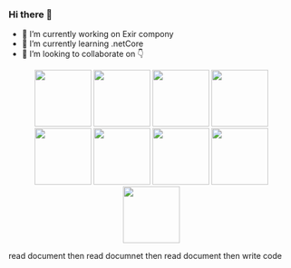 ### Hi there 👋

<!--
**hassanKhademi/hassanKhademi** is a ✨ _special_ ✨ repository because its `README.md` (this file) appears on your GitHub profile.

Here are some ideas to get you started:

- 🔭 I’m currently working on Exir compony...
- 🌱 I’m currently learning ...
- 👯 I’m looking to collaborate on ...
- 🤔 I’m looking for help with ...
- 💬 Ask me about ...
- 📫 How to reach me: ...
- 😄 Pronouns: ...
- ⚡ Fun fact: ...
-->

- 🔭 I’m currently working on Exir compony
- 🌱 I’m currently learning .netCore
- 👯 I’m looking to collaborate on 👇

<p align="center" >
<img src="https://upload.wikimedia.org/wikipedia/commons/thumb/9/99/Unofficial_JavaScript_logo_2.svg/197px-Unofficial_JavaScript_logo_2.svg.png" width="100" />
<img src="https://camo.githubusercontent.com/9c24355bb3afbff914503b663ade7beb341079fa/68747470733a2f2f6e6f64656a732e6f72672f7374617469632f696d616765732f6c6f676f2d6c696768742e737667" width="100" />
 <img src="https://transang.me/content/images/size/w2000/2019/11/ExpressJS.png"  width="100"/>
 <img src="https://upload.wikimedia.org/wikipedia/commons/thumb/4/4c/Typescript_logo_2020.svg/128px-Typescript_logo_2020.svg.png" width="100" />
 <img src="https://github.com/angular/angular/raw/master/aio/src/assets/images/logos/angular/angular.png" width="100" />
 <img src="https://docs.nestjs.com/assets/logo-small.svg" width="100" /> 
 <img src="https://docs.mongodb.com/images/mongodb-logo.png" width="100" />
 <img src="https://redislabs.com/wp-content/themes/wpx/assets/images/logo-redis.svg" width="100" />
 <img src="https://dotnet.microsoft.com/static/images/redesign/downloads-dot-net-core.svg?v=U_8I9gzFF2Cqi5zUNx-kHJuou_BWNurkhN_kSm3mCmo" width="100" />
 
 </p>
 
 read document then read documnet then read document then write code
